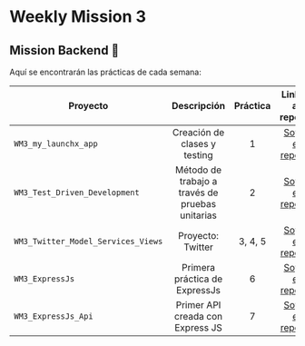 # Weekly Mission 3
## Mission Backend 🚀

Aquí se encontrarán las prácticas de cada semana:

 Proyecto | Descripción | Práctica | Link al repo |
| ------------- |:-------------:| :-------------:| -----:|
|`WM3_my_launchx_app`| Creación de clases y testing |1|[Soy el repo](https://github.com/dev-LuisSM/WM3_my_launchx_app)|
|`WM3_Test_Driven_Development`| Método de trabajo a través de pruebas unitarias |2|[Soy el repo](https://github.com/dev-LuisSM/WM3_Test_Driven_Development)|
|`WM3_Twitter_Model_Services_Views`| Proyecto: Twitter | 3, 4, 5 |[Soy el repo](https://github.com/dev-LuisSM/WM3_Twitter_Model_Services_Views)|
|`WM3_ExpressJs`| Primera práctica de ExpressJs |6|[Soy el repo](https://github.com/dev-LuisSM/WM3_Express_Js)|
|`WM3_ExpressJs_Api`| Primer API creada con Express JS |7|[Soy el repo](https://github.com/dev-LuisSM/WM3_expressjs_api)|
